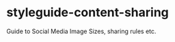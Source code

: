 styleguide-content-sharing
==========================

Guide to Social Media Image Sizes, sharing rules etc.
